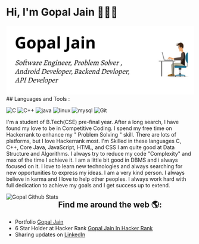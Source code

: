 # Hi, I'm Gopal Jain 👋🏾‍💻

<img src="https://raw.githubusercontent.com/gopaljain1st/gopaljain1st/master/developer.png" alt="banner that says Gopal Jain - Software Engineer, Problem Solver, Android Developer, Backend Devloper, API Developer">
## Languages and Tools :

<p align="left">
  <img src="https://icongr.am/devicon/c-original.svg?size=50&color=534b4b" alt="C" width="50" height="50" /> 
  <img src="https://icongr.am/devicon/cplusplus-original.svg?size=50&color=534b4b" alt="C++" width="50" height="50"/>
  <img src="https://img.icons8.com/color/48/000000/java-coffee-cup-logo.png"  alt="java" width="50" height="50"/>

  <img src="https://icongr.am/devicon/linux-original.svg?size=50&color=534b4b" alt="linux" width="50" height="50"/>
  <img src="https://icongr.am/devicon/mysql-original-wordmark.svg?size=50&color=534b4b" alt="mysql" width="50" height="50"/>
  <img src="https://icongr.am/devicon/git-original.svg?size=50&color=534b4b" alt="Git" width="50" height="50"/>
</p>

I'm a student of B.Tech(CSE) pre-final year. After a long search, I have found my love to be in Competitive Coding. I spend my free time on Hackerrank to enhance my " Problem Solving " skill. There are lots of platforms, but I love Hackerrank most.
I'm Skilled in these languages C, C++, Core Java, JavaScript, HTML, and CSS
I am quite good at Data Structure and Algorithms. I always try to reduce my code "Complexity" and max of the time I achieve it.
I am a little bit good in DBMS and i always focused on it. I love to learn new technologies and always searching for new opportunities to express my ideas.
I am a very kind person. I always believe in karma and I love to help other peoples. I always work hard with full dedication to achieve my goals and I get success up to extend. 

<img align="left" alt="Gopal Github Stats" src="https://github-readme-stats.codestackr.vercel.app/api?username=gopaljain1st&show_icons=true&hide_border=true" />


## Find me around the web 🌎:
- Portfolio <a href="https://gopaljain1st.github.io">Gopal Jain</a>
- 6 Star Holder at Hacker Rank <a href="https://hackerrank.com/jaingopal09">Gopal Jain In Hacker Rank</a> 
- Sharing updates on <a href="https://www.linkedin.com/in/gopaljain1st/">LinkedIn</a> 
